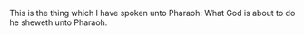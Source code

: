 This is the thing which I have spoken unto Pharaoh: What God is about to do he sheweth unto Pharaoh.
